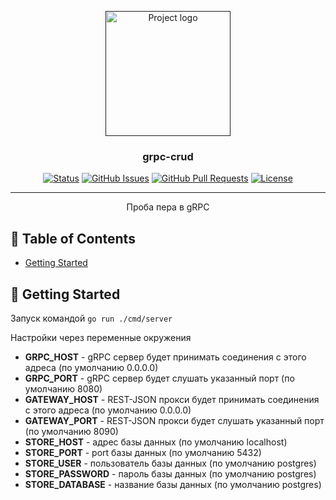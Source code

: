 <p align="center">
  <a href="" rel="noopener">
 <img width=200px height=200px src="https://i.imgur.com/6wj0hh6.jpg" alt="Project logo"></a>
</p>

<h3 align="center">grpc-crud</h3>

<div align="center">

[![Status](https://img.shields.io/badge/status-active-success.svg)]()
[![GitHub Issues](https://img.shields.io/github/issues/kylelobo/The-Documentation-Compendium.svg)](https://github.com/kylelobo/The-Documentation-Compendium/issues)
[![GitHub Pull Requests](https://img.shields.io/github/issues-pr/kylelobo/The-Documentation-Compendium.svg)](https://github.com/kylelobo/The-Documentation-Compendium/pulls)
[![License](https://img.shields.io/badge/license-MIT-blue.svg)](/LICENSE)

</div>

---

<p align="center"> Проба пера в gRPC
    <br> 
</p>

## 📝 Table of Contents

<!-- - [About](#about) -->
- [Getting Started](#getting_started)
<!-- - [Deployment](#deployment)
- [Usage](#usage)
- [Built Using](#built_using)
- [TODO](../TODO.md)
- [Contributing](../CONTRIBUTING.md)
- [Authors](#authors)
- [Acknowledgments](#acknowledgement) -->

<!-- ## 🧐 About <a name = "about"></a>

Write about 1-2 paragraphs describing the purpose of your project. -->

## 🏁 Getting Started <a name = "getting_started"></a>

Запуск командой <code>go run ./cmd/server</code>

Настройки через переменные окружения

- <strong>GRPC_HOST</strong> - gRPC сервер будет принимать соединения с этого адреса (по умолчанию 0.0.0.0) 
- <strong>GRPC_PORT</strong> - gRPC сервер будет слушать указанный порт (по умолчанию 8080)
- <strong>GATEWAY_HOST</strong> - REST-JSON прокси будет принимать соединения с этого адреса (по умолчанию 0.0.0.0) 
- <strong>GATEWAY_PORT</strong> - REST-JSON прокси будет слушать указанный порт (по умолчанию 8090)
- <strong>STORE_HOST</strong> - адрес базы данных (по умолчанию localhost) 
- <strong>STORE_PORT</strong> - port базы данных (по умолчанию 5432) 
- <strong>STORE_USER</strong> - пользователь базы данных (по умолчанию postgres)
- <strong>STORE_PASSWORD</strong> - пароль базы данных (по умолчанию postgres)
- <strong>STORE_DATABASE</strong> - название базы данных (по умолчанию postgres)

<!-- ### Prerequisites

What things you need to install the software and how to install them.

```
Give examples
```

### Installing

A step by step series of examples that tell you how to get a development env running.

Say what the step will be

```
Give the example
```

And repeat

```
until finished
```

End with an example of getting some data out of the system or using it for a little demo.

## 🔧 Running the tests <a name = "tests"></a>

Explain how to run the automated tests for this system.

### Break down into end to end tests

Explain what these tests test and why

```
Give an example
```

### And coding style tests

Explain what these tests test and why

```
Give an example
```

## 🎈 Usage <a name="usage"></a>

Add notes about how to use the system.

## 🚀 Deployment <a name = "deployment"></a>

Add additional notes about how to deploy this on a live system.

## ⛏️ Built Using <a name = "built_using"></a>

- [MongoDB](https://www.mongodb.com/) - Database
- [Express](https://expressjs.com/) - Server Framework
- [VueJs](https://vuejs.org/) - Web Framework
- [NodeJs](https://nodejs.org/en/) - Server Environment

## ✍️ Authors <a name = "authors"></a>

- [@kylelobo](https://github.com/kylelobo) - Idea & Initial work

See also the list of [contributors](https://github.com/kylelobo/The-Documentation-Compendium/contributors) who participated in this project.

## 🎉 Acknowledgements <a name = "acknowledgement"></a>

- Hat tip to anyone whose code was used
- Inspiration
- References -->
